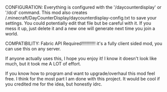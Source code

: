 CONFIGURATION:
Everything is configured with the '/daycounterdisplay' or '/dcd' command. This mod also creates /.minecraft/DayCounterDisplay/daycounterdisplay-config.txt to save your settings. You could potentially edit that file but be careful with it. If you mess it up, just delete it and a new one will generate next time you join a world.

COMPATIBILITY:
Fabric API Required!!!!!!!!!!!
it's a fully client sided mod, you can use this on any server.

If anyone actually uses this, I hope you enjoy it! I know it doesn't look like much, but it took me A LOT of effort.

If you know how to program and want to upgrade/overhaul this mod feel free. I think for the most part I am done with this project. It would be cool if you credited me for the idea, but honestly idrc.
